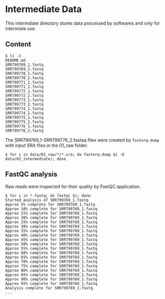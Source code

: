 # Intermediate Data
This intermdiate directory stores data processed by softwares and only for intermiate use.

## Content
```
$ ls -1
README.md
SRR799769_1.fastq
SRR799769_2.fastq
SRR799770_1.fastq
SRR799770_2.fastq
SRR799771_1.fastq
SRR799771_2.fastq
SRR799772_1.fastq
SRR799772_2.fastq
SRR799773_1.fastq
SRR799773_2.fastq
SRR799774_1.fastq
SRR799774_2.fastq
SRR799775_1.fastq
SRR799775_2.fastq
SRR799776_1.fastq
SRR799776_2.fastq
```
The SRR799769_1-SRR799776_2.fastaq files were created by `fasterq-dump` with input SRA files in the 01_raw folder.
```
$ for i in data/01_raw/*/*.sra; do fasterq-dump $i -O data/02_intermediate/; done
```

## FastQC analysis
Raw reads were inspected for their quality by FastQC application.
```
$ for i in *.fastq; do fastqc $i; done
Started analysis of SRR799769_1.fastq
Approx 5% complete for SRR799769_1.fastq
Approx 10% complete for SRR799769_1.fastq
Approx 15% complete for SRR799769_1.fastq
Approx 20% complete for SRR799769_1.fastq
Approx 25% complete for SRR799769_1.fastq
Approx 30% complete for SRR799769_1.fastq
Approx 35% complete for SRR799769_1.fastq
Approx 40% complete for SRR799769_1.fastq
Approx 45% complete for SRR799769_1.fastq
Approx 50% complete for SRR799769_1.fastq
Approx 55% complete for SRR799769_1.fastq
Approx 60% complete for SRR799769_1.fastq
Approx 65% complete for SRR799769_1.fastq
Approx 70% complete for SRR799769_1.fastq
Approx 75% complete for SRR799769_1.fastq
Approx 80% complete for SRR799769_1.fastq
Approx 85% complete for SRR799769_1.fastq
Approx 90% complete for SRR799769_1.fastq
Approx 95% complete for SRR799769_1.fastq
Analysis complete for SRR799769_1.fastq
...
```

